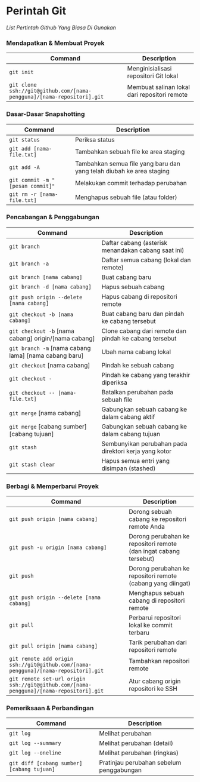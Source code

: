 # Perintah Git

_List Pertintah Github Yang Biasa Di Gunakan_

### Mendapatkan & Membuat Proyek

| Command | Description |
| ------- | ----------- |
| `git init` | Menginisialisasi repositori Git lokal |
| `git clone ssh://git@github.com/[nama-pengguna]/[nama-repositori].git` | Membuat salinan lokal dari repositori remote |

### Dasar-Dasar Snapshotting

| Command | Description |
| ------- | ----------- |
| `git status` | Periksa status |
| `git add [nama-file.txt]` | Tambahkan sebuah file ke area staging |
| `git add -A` | Tambahkan semua file yang baru dan yang telah diubah ke area staging |
| `git commit -m "[pesan commit]"` | Melakukan commit terhadap perubahan |
| `git rm -r [nama-file.txt]` | Menghapus sebuah file (atau folder) |

### Pencabangan & Penggabungan

| Command | Description |
| ------- | ----------- |
| `git branch` | Daftar cabang (asterisk menandakan cabang saat ini) |
| `git branch -a` | Daftar semua cabang (lokal dan remote) |
| `git branch [nama cabang]` | Buat cabang baru |
| `git branch -d [nama cabang]` | Hapus sebuah cabang |
| `git push origin --delete [nama cabang]` | Hapus cabang di repositori remote |
| `git checkout -b [nama cabang]` | Buat cabang baru dan pindah ke cabang tersebut |
| `git checkout -b` [nama cabang] origin/[nama cabang] | Clone cabang dari remote dan pindah ke cabang tersebut |
| `git branch -m` [nama cabang lama] [nama cabang baru] | Ubah nama cabang lokal |
| `git checkout` [nama cabang] | Pindah ke sebuah cabang |
| `git checkout -` | Pindah ke cabang yang terakhir diperiksa |
| `git checkout -- [nama-file.txt]` | Batalkan perubahan pada sebuah file |
| `git merge` [nama cabang] | Gabungkan sebuah cabang ke dalam cabang aktif |
| `git merge` [cabang sumber] [cabang tujuan] | Gabungkan sebuah cabang ke dalam cabang tujuan |
| `git stash` | Sembunyikan perubahan pada direktori kerja yang kotor |
| `git stash clear` | Hapus semua entri yang disimpan (stashed) |

### Berbagi & Memperbarui Proyek

| Command | Description |
| ------- | ----------- |
| `git push origin [nama cabang]` | Dorong sebuah cabang ke repositori remote Anda |
| `git push -u origin [nama cabang]` | Dorong perubahan ke repositori remote (dan ingat cabang tersebut) |
| `git push` | Dorong perubahan ke repositori remote (cabang yang diingat) |
| `git push origin --delete [nama cabang]` | Menghapus sebuah cabang di repositori remote |
| `git pull` | Perbarui repositori lokal ke commit terbaru |
| `git pull origin [nama cabang]` | Tarik perubahan dari repositori remote |
| `git remote add origin ssh://git@github.com/[nama-pengguna]/[nama-repositori].git` | Tambahkan repositori remote |
| `git remote set-url origin ssh://git@github.com/[nama-pengguna]/[nama-repositori].git` | Atur cabang origin repositori ke SSH |

### Pemeriksaan & Perbandingan

| Command | Description |
| ------- | ----------- |
| `git log` | Melihat perubahan |
| `git log --summary` | Melihat perubahan (detail) |
| `git log --oneline` | Melihat perubahan (ringkas) |
| `git diff [cabang sumber] [cabang tujuan]` | Pratinjau perubahan sebelum penggabungan |
